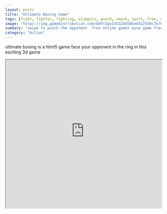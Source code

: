 ```yaml
---
layout: posts
title: "Ultimate Boxing Game"
tags: [fight, fighter, fighting, olympics, punch, smash, sport, free, online, games, oyna, game, free, games, play, play, games]
image: "https://img.gamedistribution.com/b0fc5ae335324d50beb9225d0c7e7664.jpg"
summary: "swipe to punch the opponent  free online games oyna game free games play play games"
category: "Action"
---
```


ultimate boxing is a html5 game face your opponent in the ring in this exciting 3d game

<iframe width="100%" height="480px;" src="https://html5.gamedistribution.com/b0fc5ae335324d50beb9225d0c7e7664/"></iframe>
